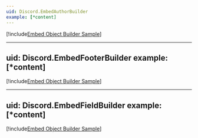 ```yaml
---
uid: Discord.EmbedAuthorBuilder
example: [*content]
---
```


[!include[Embed Object Builder Sample](EmbedObjectBuilder.Inclusion.md)]

---
uid: Discord.EmbedFooterBuilder
example: [*content]
---

[!include[Embed Object Builder Sample](EmbedObjectBuilder.Inclusion.md)]

---
uid: Discord.EmbedFieldBuilder
example: [*content]
---

[!include[Embed Object Builder Sample](EmbedObjectBuilder.Inclusion.md)]